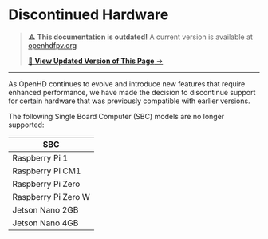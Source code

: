 # Discontinued Hardware

<!-- LEGACY DOCUMENTATION NOTICE -->
> ⚠️ **This documentation is outdated!** A current version is available at [openhdfpv.org](https://openhdfpv.org)
> 
> [📖 **View Updated Version of This Page** →](https://openhdfpv.org)

---


As OpenHD continues to evolve and introduce new features that require enhanced performance, we have made the decision to discontinue support for certain hardware that was previously compatible with earlier versions.

The following Single Board Computer (SBC) models are no longer supported:

| SBC                   | 
| --------------------- |
| Raspberry Pi 1        |
| Raspberry Pi CM1      |
| Raspberry Pi Zero     |
| Raspberry Pi Zero W   |
| Jetson Nano 2GB       |
| Jetson Nano 4GB       |
